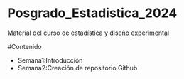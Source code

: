 # Posgrado_Estadistica_2024
Material del curso de estadística y diseño experimental 

#Contenido

- Semana1:Introducción
- Semana2:Creación de repositorio Github
